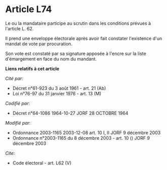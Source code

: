# Article L74

Le ou la mandataire participe au scrutin dans les conditions prévues à l'article L. 62. 

Il prend une enveloppe électorale après avoir fait constater l'existence d'un mandat de vote par procuration. 

Son vote est constaté par sa signature apposée à l'encre sur la liste d'émargement en face du nom du mandant.

**Liens relatifs à cet article**

_Cité par_:

  - Décret n°61-923 du 3 août 1961 - art. 21 (Ab)
  - Loi n°76-97 du 31 janvier 1976 - art. 13 (M)

_Codifié par_:

  - Décret n°64-1086 1964-10-27 JORF 28 OCTOBRE 1964

_Modifié par_:

  - Ordonnance 2003-1165 2003-12-08 art. 10 I, II JORF 9 décembre 2003
  - Ordonnance n°2003-1165 du 8 décembre 2003 - art. 10 () JORF 9 décembre 2003

_Cite_:

  - Code électoral - art. L62 (V)

